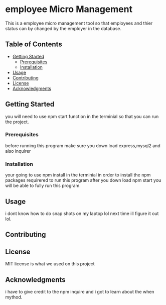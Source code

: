 
# employee Micro Management

This is a employee micro management tool so that employees and thier status can by changed by the employer in the database.

## Table of Contents

- [Getting Started](#getting-started)
  - [Prerequisites](#prerequisites)
  - [Installation](#installation)
- [Usage](#usage)
- [Contributing](#contributing)
- [License](#license)
- [Acknowledgments](#acknowledgments)

## Getting Started

you will need to use npm start function in the terminial so that you can run the project.

### Prerequisites

before running this program make sure you down load express,mysql2 and also inquirer


### Installation
your going to use npm install in the terminial in order to install the npm packages requirered to run this program after you down load npm start you will be able to fully run this program.

## Usage

i dont know how to do snap shots on my laptop lol next time ill figure it out lol.

## Contributing



## License

MIT license is what we used on this project

## Acknowledgments

i have to give credit to the npm inquire and i got to learn about the when mythod.

